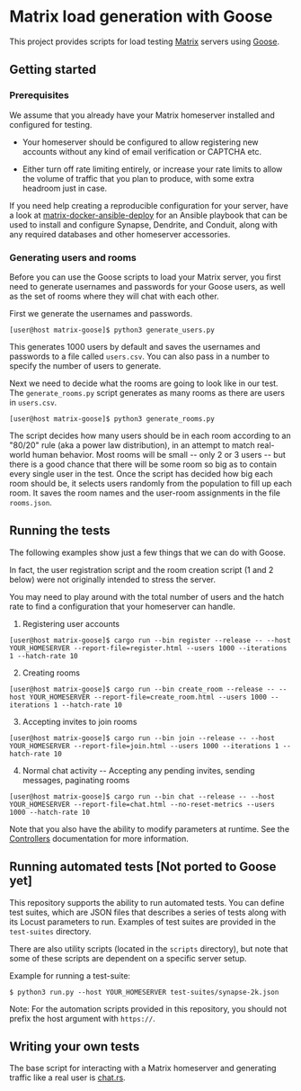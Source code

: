 # Matrix load generation with Goose

This project provides scripts for load testing [Matrix](https://matrix.org/)
servers using [Goose](https://docs.rs/goose/latest/goose/).

## Getting started

### Prerequisites

We assume that you already have your Matrix homeserver installed and
configured for testing.

* Your homeserver should be configured to allow registering new accounts
  without any kind of email verification or CAPTCHA etc.

* Either turn off rate limiting entirely, or increase your rate limits
  to allow the volume of traffic that you plan to produce, with some
  extra headroom just in case.

If you need help creating a reproducible configuration for your server,
have a look at [matrix-docker-ansible-deploy](https://github.com/spantaleev/matrix-docker-ansible-deploy)
for an Ansible playbook that can be used to install and configure Synapse,
Dendrite, and Conduit, along with any required databases and other
homeserver accessories.

### Generating users and rooms

Before you can use the Goose scripts to load your Matrix server, you
first need to generate usernames and passwords for your Goose users,
as well as the set of rooms where they will chat with each other.

First we generate the usernames and passwords.

```console
[user@host matrix-goose]$ python3 generate_users.py
```

This generates 1000 users by default and saves the usernames and passwords to
a file called `users.csv`. You can also pass in a number to specify the number
of users to generate.

Next we need to decide what the rooms are going to look like in our test.
The `generate_rooms.py` script generates as many rooms as there are users
in `users.csv`.

```console
[user@host matrix-goose]$ python3 generate_rooms.py
```

The script decides how many users should be in each room according to an "80/20"
rule (aka a power law distribution), in an attempt to match real-world
human behavior.
Most rooms will be small -- only 2 or 3 users -- but there is a good
chance that there will be some room so big as to contain every single
user in the test.
Once the script has decided how big each room should be, it selects users
randomly from the population to fill up each room.
It saves the room names and the user-room assignments in the file `rooms.json`.

## Running the tests

The following examples show just a few things that we can do with Goose.

In fact, the user registration script and the room creation script (1 and 2 below)
were not originally intended to stress the server.

You may need to play around with the total number of users and the hatch rate
to find a configuration that your homeserver can handle.

1. Registering user accounts

```console
[user@host matrix-goose]$ cargo run --bin register --release -- --host YOUR_HOMESERVER --report-file=register.html --users 1000 --iterations 1 --hatch-rate 10
```

2. Creating rooms

```console
[user@host matrix-goose]$ cargo run --bin create_room --release -- --host YOUR_HOMESERVER --report-file=create_room.html --users 1000 --iterations 1 --hatch-rate 10
```

3. Accepting invites to join rooms

```console
[user@host matrix-goose]$ cargo run --bin join --release -- --host YOUR_HOMESERVER --report-file=join.html --users 1000 --iterations 1 --hatch-rate 10
```

4. Normal chat activity -- Accepting any pending invites, sending messages, paginating rooms

```console
[user@host matrix-goose]$ cargo run --bin chat --release -- --host YOUR_HOMESERVER --report-file=chat.html --no-reset-metrics --users 1000 --hatch-rate 10
```

Note that you also have the ability to modify parameters at runtime. See the
[Controllers](https://book.goose.rs/controller/overview.html) documentation
for more information.

## Running automated tests [Not ported to Goose yet]

This repository supports the ability to run automated tests. You can define
test suites, which are JSON files that describes a series of tests along with
its Locust parameters to run. Examples of test suites are provided in the
`test-suites` directory.

There are also utility scripts (located in the `scripts` directory), but note
that some of these scripts are dependent on a specific server setup.

Example for running a test-suite:

```console
$ python3 run.py --host YOUR_HOMESERVER test-suites/synapse-2k.json
```

Note: For the automation scripts provided in this repository, you should not
prefix the host argument with `https://`.

## Writing your own tests

The base script for interacting with a Matrix homeserver and generating traffic
like a real user is [chat.rs](./src/bin/chat.rs).

